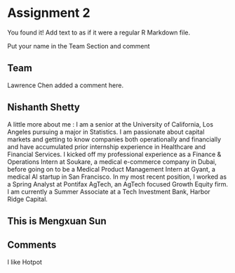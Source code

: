 # Assignment 2

You found it!  Add text to as if it were a regular R Markdown file.

Put your name in the Team Section and comment

## Team

Lawrence Chen added a comment here.

## Nishanth Shetty 
A little more about me : I am a senior at the University of California, Los Angeles pursuing a major in Statistics. I am passionate about capital markets and getting to know companies both operationally and financially and have accumulated prior internship experience in Healthcare and Financial Services. I kicked off my professional experience as a Finance & Operations Intern at Soukare, a medical e-commerce company in Dubai, before going on to be a Medical Product Management Intern at Gyant, a medical AI startup in San Francisco. In my most recent position, I worked as a Spring Analyst at Pontifax AgTech, an AgTech focused Growth Equity firm. I am currently a Summer Associate at a Tech Investment Bank, Harbor Ridge Capital. 


## This is Mengxuan Sun

## Comments
I like Hotpot 
